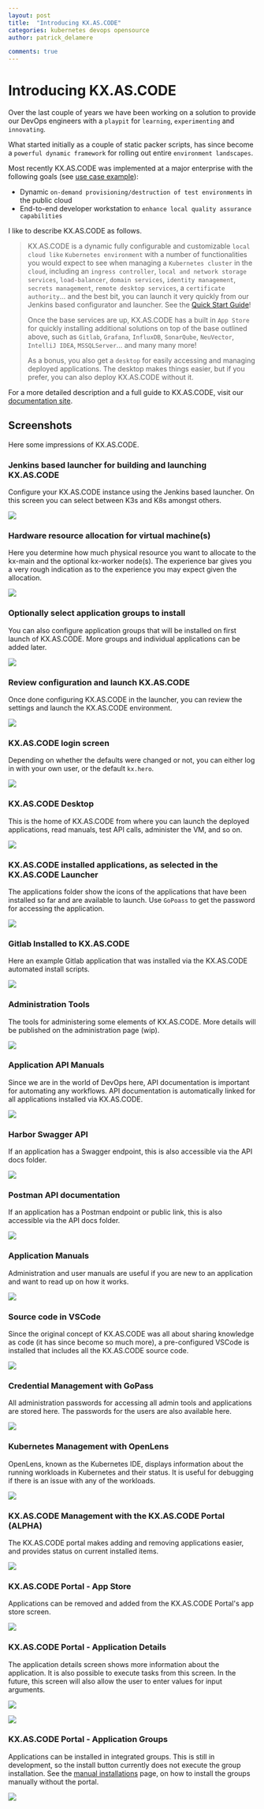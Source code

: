 ```yaml
---
layout: post
title:  "Introducing KX.AS.CODE"
categories: kubernetes devops opensource
author: patrick_delamere

comments: true
---
```


#  Introducing KX.AS.CODE

Over the last couple of years we have been working on a solution to provide our DevOps engineers with a `playpit` for `learning`, `experimenting` and `innovating`. 

What started initially as a couple of static packer scripts, has since become a `powerful dynamic framework` for rolling out entire `environment landscapes`.

Most recently KX.AS.CODE was implemented at a major enterprise with the following goals (see [use case example](https://accenture.github.io/kx.as.code/Overview/Use-Case-Example/)):

- Dynamic `on-demand provisioning/destruction of test environments` in the public cloud
- End-to-end developer workstation to `enhance local quality assurance capabilities`

I like to describe KX.AS.CODE as follows.

>KX.AS.CODE is a dynamic fully configurable and customizable `local cloud like` `Kubernetes environment` with a number of functionalities you would expect to see when managing a `Kubernetes cluster` in the `cloud`, including an `ingress controller`, `local and network storage services`, `load-balancer`, `domain services`, `identity management`, `secrets management`, `remote desktop services`, a `certificate authority`... and the best bit, you can launch it very quickly from our Jenkins based configurator and launcher. See the [Quick Start Guide](https://accenture.github.io/kx.as.code/Quick-Start-Guide/)!
>
>Once the base services are up, KX.AS.CODE has a built in `App Store` for quickly installing additional solutions on top of the base outlined above, such as `Gitlab`, `Grafana`, `InfluxDB`, `SonarQube`, `NeuVector`, `IntelliJ IDEA`, `MSSQLServer`... and many many more!
>
>As a bonus, you also get a `desktop` for easily accessing and managing deployed applications. The desktop makes things easier, but if you prefer, you can also deploy KX.AS.CODE without it.

For a more detailed description and a full guide to KX.AS.CODE, visit our [documentation site](https://accenture.github.io/kx.as.code/).

## Screenshots

Here some impressions of KX.AS.CODE.

### Jenkins based launcher for building and launching KX.AS.CODE

Configure your KX.AS.CODE instance using the Jenkins based launcher. On this screen you can select between K3s and K8s amongst others.

![](/img/posts/introducing-kx-as-code/kx-as-code_configurator_select-profile.png)

### Hardware resource allocation for virtual machine(s)

Here you determine how much physical resource you want to allocate to the kx-main and the optional kx-worker node(s). The experience bar gives you a very rough indication as to the experience you may expect given the allocation.

![](/img/posts/introducing-kx-as-code/kx-as-code_configurator_resource-configuration.png)

### Optionally select application groups to install

You can also configure application groups that will be installed on first launch of KX.AS.CODE. More groups and individual applications can be added later.

![](/img/posts/introducing-kx-as-code/kx-as-code_configurator_template-selector.png)

### Review configuration and launch KX.AS.CODE

Once done configuring KX.AS.CODE in the launcher, you can review the settings and launch the KX.AS.CODE environment.

![](/img/posts/introducing-kx-as-code/kx-as-code_configurator_review-launch.png)

### KX.AS.CODE login screen

Depending on whether the defaults were changed or not, you can either log in with your own user, or the default `kx.hero`.

![](/img/posts/introducing-kx-as-code/kx.as.code_login_screen.png)

### KX.AS.CODE Desktop

This is the home of KX.AS.CODE from where you can launch the deployed applications, read manuals, test API calls, administer the VM, and so on.

![](/img/posts/introducing-kx-as-code/kx.as.code_desktop.png)

### KX.AS.CODE installed applications, as selected in the KX.AS.CODE Launcher

The applications folder show the icons of the applications that have been installed so far and are available to launch. Use `GoPoass` to get the password for accessing the application.

![](/img/posts/introducing-kx-as-code/kx.as.code_applications.png)

### Gitlab Installed to KX.AS.CODE

Here an example Gitlab application that was installed via the KX.AS.CODE automated install scripts.

![](/img/posts/introducing-kx-as-code/kx.as.code_gitlab.png)

### Administration Tools

The tools for administering some elements of KX.AS.CODE. More details will be published on the administration page (wip).

![](/img/posts/introducing-kx-as-code/kx.as.code_admin_tools.png)

### Application API Manuals

Since we are in the world of DevOps here, API documentation is important for automating any workflows. API documentation is automatically linked for all applications installed via KX.AS.CODE.

![](/img/posts/introducing-kx-as-code/kx.as.code_api_docs.png)

### Harbor Swagger API

If an application has a Swagger endpoint, this is also accessible via the API docs folder.

![](/img/posts/introducing-kx-as-code/kx.as.code_harbor_swagger.png)

### Postman API documentation

If an application has a Postman endpoint or public link, this is also accessible via the API docs folder.

![](/img/posts/introducing-kx-as-code/kx.as.code_mattermost_postman.png)

### Application Manuals

Administration and user manuals are useful if you are new to an application and want to read up on how it works.

![](/img/posts/introducing-kx-as-code/kx.as.code_application_user_manuals.png)

### Source code in VSCode

Since the original concept of KX.AS.CODE was all about sharing knowledge as code (it has since become so much more), a pre-configured VSCode is installed that includes all the KX.AS.CODE source code.

![](/img/posts/introducing-kx-as-code/kx.as.code_vscode.png)

### Credential Management with GoPass

All administration passwords for accessing all admin tools and applications are stored here. The passwords for the users are also available here.

![](/img/posts/introducing-kx-as-code/kx.as.code_gopass.png)

### Kubernetes Management with OpenLens

OpenLens, known as the Kubernetes IDE, displays information about the running workloads in Kubernetes and their status. It is useful for debugging if there is an issue with any of the workloads.

![](/img/posts/introducing-kx-as-code/kx.as.code_openlens.png)

### KX.AS.CODE Management with the KX.AS.CODE Portal (ALPHA)

The KX.AS.CODE portal makes adding and removing applications easier, and provides status on current installed items.

![](/img/posts/introducing-kx-as-code/kx.as.code_portal.png)

### KX.AS.CODE Portal - App Store

Applications can be removed and added from the KX.AS.CODE Portal's app store screen.

![](/img/posts/introducing-kx-as-code/kx.as.code_portal_applications.png)

### KX.AS.CODE Portal - Application Details

The application details screen shows more information about the application. It is also possible to execute tasks from this screen.
In the future, this screen will also allow the user to enter values for input arguments.

![](/img/posts/introducing-kx-as-code/kx.as.code_portal_application_details.png)

![](/img/posts/introducing-kx-as-code/executeTasksAemDispatcher.png)

### KX.AS.CODE Portal - Application Groups

Applications can be installed in integrated groups. This is still in development, so the install button currently does not execute the group installation.
See the [manual installations](Deployment/Manual-Provisioning/#installation-groups) page, on how to install the groups manually without the portal.

![](/img/posts/introducing-kx-as-code/kx.as.code_portal_application_groups.png)